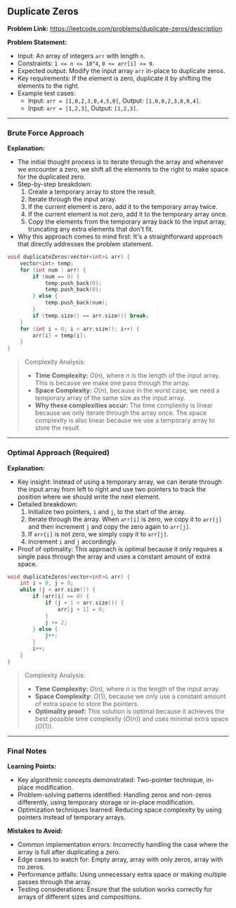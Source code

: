 ## Duplicate Zeros

**Problem Link:** https://leetcode.com/problems/duplicate-zeros/description

**Problem Statement:**
- Input: An array of integers `arr` with length `n`.
- Constraints: `1 <= n <= 10^4`, `0 <= arr[i] <= 9`.
- Expected output: Modify the input array `arr` in-place to duplicate zeros.
- Key requirements: If the element is zero, duplicate it by shifting the elements to the right.
- Example test cases:
  - Input: `arr = [1,0,2,3,0,4,5,0]`, Output: `[1,0,0,2,3,0,0,4]`.
  - Input: `arr = [1,2,3]`, Output: `[1,2,3]`.

---

### Brute Force Approach

**Explanation:**
- The initial thought process is to iterate through the array and whenever we encounter a zero, we shift all the elements to the right to make space for the duplicated zero.
- Step-by-step breakdown:
  1. Create a temporary array to store the result.
  2. Iterate through the input array.
  3. If the current element is zero, add it to the temporary array twice.
  4. If the current element is not zero, add it to the temporary array once.
  5. Copy the elements from the temporary array back to the input array, truncating any extra elements that don't fit.
- Why this approach comes to mind first: It's a straightforward approach that directly addresses the problem statement.

```cpp
void duplicateZeros(vector<int>& arr) {
    vector<int> temp;
    for (int num : arr) {
        if (num == 0) {
            temp.push_back(0);
            temp.push_back(0);
        } else {
            temp.push_back(num);
        }
        if (temp.size() == arr.size()) break;
    }
    for (int i = 0; i < arr.size(); i++) {
        arr[i] = temp[i];
    }
}
```

> Complexity Analysis:
> - **Time Complexity:** $O(n)$, where $n$ is the length of the input array. This is because we make one pass through the array.
> - **Space Complexity:** $O(n)$, because in the worst case, we need a temporary array of the same size as the input array.
> - **Why these complexities occur:** The time complexity is linear because we only iterate through the array once. The space complexity is also linear because we use a temporary array to store the result.

---

### Optimal Approach (Required)

**Explanation:**
- Key insight: Instead of using a temporary array, we can iterate through the input array from left to right and use two pointers to track the position where we should write the next element.
- Detailed breakdown:
  1. Initialize two pointers, `i` and `j`, to the start of the array.
  2. Iterate through the array. When `arr[i]` is zero, we copy it to `arr[j]` and then increment `j` and copy the zero again to `arr[j]`.
  3. If `arr[i]` is not zero, we simply copy it to `arr[j]`.
  4. Increment `i` and `j` accordingly.
- Proof of optimality: This approach is optimal because it only requires a single pass through the array and uses a constant amount of extra space.

```cpp
void duplicateZeros(vector<int>& arr) {
    int i = 0, j = 0;
    while (j < arr.size()) {
        if (arr[i] == 0) {
            if (j + 1 < arr.size()) {
                arr[j + 1] = 0;
            }
            j += 2;
        } else {
            j++;
        }
        i++;
    }
}
```

> Complexity Analysis:
> - **Time Complexity:** $O(n)$, where $n$ is the length of the input array.
> - **Space Complexity:** $O(1)$, because we only use a constant amount of extra space to store the pointers.
> - **Optimality proof:** This solution is optimal because it achieves the best possible time complexity ($O(n)$) and uses minimal extra space ($O(1)$).

---

### Final Notes

**Learning Points:**
- Key algorithmic concepts demonstrated: Two-pointer technique, in-place modification.
- Problem-solving patterns identified: Handling zeros and non-zeros differently, using temporary storage or in-place modification.
- Optimization techniques learned: Reducing space complexity by using pointers instead of temporary arrays.

**Mistakes to Avoid:**
- Common implementation errors: Incorrectly handling the case where the array is full after duplicating a zero.
- Edge cases to watch for: Empty array, array with only zeros, array with no zeros.
- Performance pitfalls: Using unnecessary extra space or making multiple passes through the array.
- Testing considerations: Ensure that the solution works correctly for arrays of different sizes and compositions.